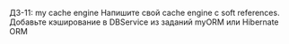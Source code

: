 ДЗ-11: my cache engine
Напишите свой cache engine с soft references.
Добавьте кэширование в DBService из заданий myORM или Hibernate ORM